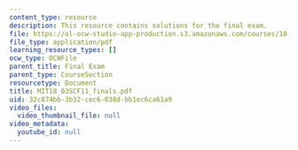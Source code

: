 ```yaml
---
content_type: resource
description: This resource contains solutions for the final exam.
file: https://ol-ocw-studio-app-production.s3.amazonaws.com/courses/18-03sc-differential-equations-fall-2011/32c874bb3b32cec6038dbb1ec6ca61a9_MIT18_03SCF11_finals.pdf
file_type: application/pdf
learning_resource_types: []
ocw_type: OCWFile
parent_title: Final Exam
parent_type: CourseSection
resourcetype: Document
title: MIT18_03SCF11_finals.pdf
uid: 32c874bb-3b32-cec6-038d-bb1ec6ca61a9
video_files:
  video_thumbnail_file: null
video_metadata:
  youtube_id: null
---
```


